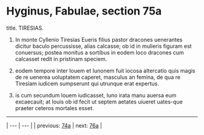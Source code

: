 # Hyginus, Fabulae, section 75a

title. TIRESIAS.



1. In monte Cyllenio Tiresias Eueris filius pastor dracones uenerantes dicitur baculo percussisse, alias calcasse; ob id in mulieris figuram est conuersus; postea monitus a sortibus in eodem loco dracones cum calcasset redit in pristinam speciem.



2. eodem tempore inter Iouem et Iunonem fuit iocosa altercatio quis magis de re uenerea uoluptatem caperet, masculus an femina, de qua re Tiresiam iudicem sumpserunt qui utrunque erat expertus.



3. is cum secundum Iouem iudicasset, Iuno irata manu auersa eum excaecauit; at Iouis ob id fecit ut septem aetates uiueret uates-que praeter ceteros mortales esset.



---

| --- | --- |
| previous: [74a](../74a/) | next: [76a](../76a/) |
